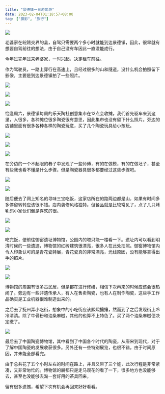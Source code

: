 ```yaml
---
title: "景德镇一日匆匆游"
date: 2023-02-04T01:18:57+08:00
tag: ["摄影", "旅行"]
---
```


![](/images/photo/jingdezhen/20230204-05-27.jpg)

老婆家在皖赣交界的县，自驾只需要两个多小时就能到达景德镇，因此，很早就有想要自驾前往的想法，由于自己没有车因此一直没能成行。

<!--more-->

今年过完年过来老婆家，一时兴起，决定租车前往。

作为驾驶员，一路上穿行在高速上，且经过很多的山和隧道，没什么机会拍照留下影像，主要是到达景德镇拍了一些照片。

![](/images/photo/jingdezhen/20230204-05-2.jpg)

![](/images/photo/jingdezhen/20230204-05-4.jpg)

![](/images/photo/jingdezhen/20230204-05.jpg)

恰逢周六，景德镇每周的乐天陶社创意集市在12点会收摊，我们首先驱车来到这里，人很多，各种摊位很多陶瓷很有意思，因此集市也没有留下什么照片。旁边的店铺里面有很多各种各样的陶瓷玩意，买了几个陶瓷玩具给小孩玩。

![](/images/photo/jingdezhen/20230204-05-15.jpg)

![](/images/photo/jingdezhen/20230204-05-16.jpg)

![](/images/photo/jingdezhen/20230204-05-20.jpg)

在旁边的一个不起眼的巷子中发现了一些师傅，有的在做模，有的在做坯子，甚至有些我也看不懂是什么步骤，但是陶瓷器具很多都要经过这些步骤吧。

![](/images/photo/jingdezhen/20230204-06.jpg)

![](/images/photo/jingdezhen/20230204-06-2.jpg)

随后便去了网上知名的寻味三宝吃饭，这家店所在的路两边都是山，如果有时间多多停留转转应该很不错。店内装修风格独特，但餐品就是比较常见了，点了几只烤乳鸽小家伙们倒是喜欢的很。

![](/images/photo/jingdezhen/20230204-05-26.jpg)

![](/images/photo/jingdezhen/20230204-05-29.jpg)

吃完饭，便前往御窑遗址博物馆，公园内的塔只能一楼看一下。遗址内可以看到明清时候的一些遗迹，博物馆的红砖建筑很漂亮，很多人在此处拍照。御窑博物馆内令人印象认可的是青花瓷特展，青花瓷真的非常漂亮，光线原因，没有能够拿得出手的照片。

![](/images/photo/jingdezhen/20230204-05-44.jpg)

![](/images/photo/jingdezhen/20230204-05-48.jpg)

博物馆的周围有很多古民居，但是都在进行修缮，相信下次再来的时候应该会很热闹了。旁边有一些非遗传承人，有人在售卖陶瓷，也有人在制作陶瓷，这些手工作品确实是工业机器很难制造出来的。

之后去了抚州弄小吃街，想象中的小吃街应该熙熙攘攘，然而到了之后发现街上冷冷清清。除了牛骨粉和油条麻糍，其他的也算不上特色了。买了两个油条麻糍便决定撤了。

![](/images/photo/jingdezhen/20230204-05-3.jpg)

最后去了中国陶瓷博物馆，其中看到了中国各个时代的陶瓷，从唐宋到现代，对于了解中国陶瓷的发展收获很多。另外还有一些特别展览，也很不错。由于时间原因，并未能全部看完。

由于总共花了五个小时左右的时间在路上，并且又带了三个娃，此次行程是非常紧凑，又非常匆忙的。博物馆的展都只是走马观花的看了一下，很多地方也没能够去，甚至也没能够去淘一套好用的茶具回来。

留有很多遗憾，希望下次有机会再回来好好看看。